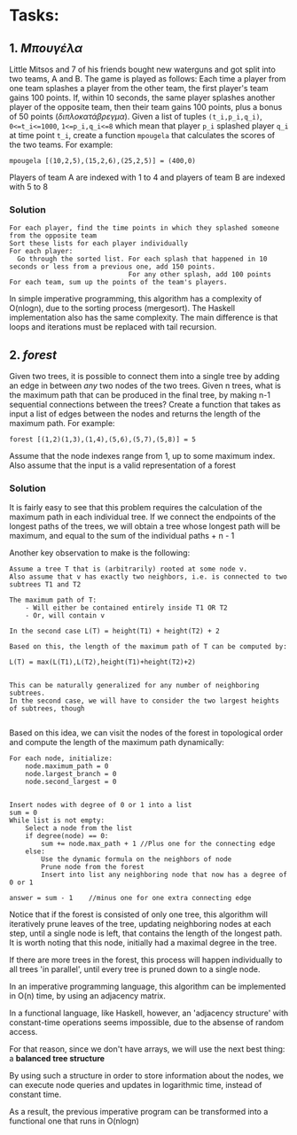 # Tasks:


## 1. *Μπουγέλα*
Little Mitsos and 7 of his friends bought new waterguns and got split into two teams, A and B. The game is played as follows: Each time a player from one team splashes a player from the other team, the first player's team gains 100 points. If, within 10 seconds, the same player splashes another player of the opposite team, then their team gains 100 points, plus a bonus of 50 points (*διπλοκατάβρεγμα*). Given a list of tuples ```(t_i,p_i,q_i)```, ```0<=t_i<=1000```, ```1<=p_i,q_i<=8``` which mean that player ```p_i``` splashed player ```q_i``` at time point ```t_i```, create a function ```mpougela``` that calculates the scores of the two teams. For example:

```mpougela [(10,2,5),(15,2,6),(25,2,5)] = (400,0)```

Players of team A are indexed with 1 to 4 and players of team B are indexed with 5 to 8

### Solution

```
For each player, find the time points in which they splashed someone from the opposite team
Sort these lists for each player individually
For each player:
  Go through the sorted list. For each splash that happened in 10 seconds or less from a previous one, add 150 points.
                              For any other splash, add 100 points
For each team, sum up the points of the team's players.
```


In simple imperative programming, this algorithm has a complexity of O(nlogn), due to the sorting process (mergesort).
The Haskell implementation also has the same complexity. The main difference is that loops and iterations must be replaced with tail recursion.


## 2. *forest*
Given two trees, it is possible to connect them into a single tree by adding an edge in between *any* two nodes of the two trees. Given n trees, what is the maximum path that can be produced in the final tree, by making n-1 sequential connections between the trees? Create a function that takes as input a list of edges between the nodes and returns the length of the maximum path. For example:

```forest [(1,2)(1,3),(1,4),(5,6),(5,7),(5,8)] = 5```

Assume that the node indexes range from 1, up to some maximum index.
Also assume that the input is a valid representation of a forest

### Solution

It is fairly easy to see that this problem requires the calculation of the maximum path in each individual tree.
If we connect the endpoints of the longest paths of the trees, we will obtain a tree whose longest path will be maximum, and equal to the sum of the individual paths + n - 1



Another key observation to make is the following:

```
Assume a tree T that is (arbitrarily) rooted at some node v.
Also assume that v has exactly two neighbors, i.e. is connected to two subtrees T1 and T2

The maximum path of T:
	- Will either be contained entirely inside T1 OR T2
	- Or, will contain v

In the second case L(T) = height(T1) + height(T2) + 2

Based on this, the length of the maximum path of T can be computed by:

L(T) = max(L(T1),L(T2),height(T1)+height(T2)+2)


This can be naturally generalized for any number of neighboring subtrees.
In the second case, we will have to consider the two largest heights of subtrees, though


```
Based on this idea, we can visit the nodes of the forest in topological order and compute the length of the maximum path dynamically:

```
For each node, initialize:
	node.maximum_path = 0
	node.largest_branch = 0
	node.second_largest = 0


Insert nodes with degree of 0 or 1 into a list
sum = 0
While list is not empty:
	Select a node from the list
	if degree(node) == 0:
		sum += node.max_path + 1 //Plus one for the connecting edge
	else:
		Use the dynamic formula on the neighbors of node
		Prune node from the forest
		Insert into list any neighboring node that now has a degree of 0 or 1

answer = sum - 1 	//minus one for one extra connecting edge
```

Notice that if the forest is consisted of only one tree, this algorithm will iteratively prune leaves of the tree, updating neighboring nodes at each step, until a single node is left, that contains the length of the longest path. It is worth noting that this node, initially had a maximal degree in the tree.

If there are more trees in the forest, this process will happen individually to all trees 'in parallel', until every tree is pruned down to a single node. 

In an imperative programming language, this algorithm can be implemented in O(n) time, by using an adjacency matrix.

In a functional language, like Haskell, however, an 'adjacency structure' with constant-time operations seems impossible, due to the absense of random access.

For that reason, since we don't have arrays, we will use the next best thing: a **balanced tree structure**


By using such a structure in order to store information about the nodes, we can execute node queries and updates in logarithmic time, instead of constant time.


As a result, the previous imperative program can be transformed into a functional one that runs in O(nlogn)

